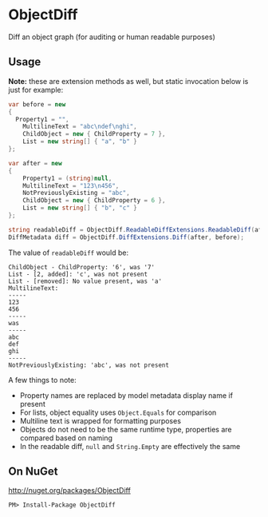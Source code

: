 ObjectDiff
==========

Diff an object graph (for auditing or human readable purposes)

## Usage

**Note:** these are extension methods as well, but static invocation below is just for example:

```c#
var before = new 
{ 
  Property1 = "", 
	MultilineText = "abc\ndef\nghi", 
	ChildObject = new { ChildProperty = 7 }, 
	List = new string[] { "a", "b" } 
};

var after = new 
{ 
	Property1 = (string)null, 
	MultilineText = "123\n456", 
	NotPreviouslyExisting = "abc", 
	ChildObject = new { ChildProperty = 6 }, 
	List = new string[] { "b", "c" } 
};

string readableDiff = ObjectDiff.ReadableDiffExtensions.ReadableDiff(after, before);
DiffMetadata diff = ObjectDiff.DiffExtensions.Diff(after, before);
```

The value of `readableDiff` would be:

```text
ChildObject - ChildProperty: '6', was '7'
List - [2, added]: 'c', was not present
List - [removed]: No value present, was 'a'
MultilineText: 
-----
123
456
-----
was 
-----
abc
def
ghi
-----
NotPreviouslyExisting: 'abc', was not present
```

A few things to note:

* Property names are replaced by model metadata display name if present
* For lists, object equality uses `Object.Equals` for comparison
* Multiline text is wrapped for formatting purposes
* Objects do not need to be the same runtime type, properties are compared based on naming
* In the readable diff, `null` and `String.Empty` are effectively the same

## On NuGet

http://nuget.org/packages/ObjectDiff

```
PM> Install-Package ObjectDiff
```